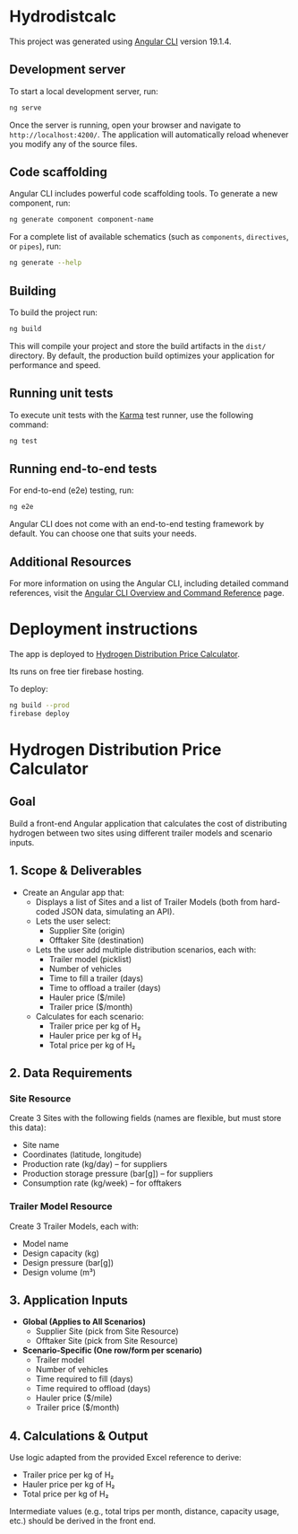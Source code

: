 # Hydrodistcalc

This project was generated using [Angular CLI](https://github.com/angular/angular-cli) version 19.1.4.

## Development server

To start a local development server, run:

```bash
ng serve
```

Once the server is running, open your browser and navigate to `http://localhost:4200/`. The application will automatically reload whenever you modify any of the source files.

## Code scaffolding

Angular CLI includes powerful code scaffolding tools. To generate a new component, run:

```bash
ng generate component component-name
```

For a complete list of available schematics (such as `components`, `directives`, or `pipes`), run:

```bash
ng generate --help
```

## Building

To build the project run:

```bash
ng build
```

This will compile your project and store the build artifacts in the `dist/` directory. By default, the production build optimizes your application for performance and speed.

## Running unit tests

To execute unit tests with the [Karma](https://karma-runner.github.io) test runner, use the following command:

```bash
ng test
```

## Running end-to-end tests

For end-to-end (e2e) testing, run:

```bash
ng e2e
```

Angular CLI does not come with an end-to-end testing framework by default. You can choose one that suits your needs.

## Additional Resources

For more information on using the Angular CLI, including detailed command references, visit the [Angular CLI Overview and Command Reference](https://angular.dev/tools/cli) page.


# Deployment instructions

The app is deployed to [Hydrogen Distribution Price Calculator](https://hydrodist.web.app/).

Its runs on free tier firebase hosting.

To deploy:

```bash
ng build --prod
firebase deploy
```

# Hydrogen Distribution Price Calculator 

## Goal
Build a front-end Angular application that calculates the cost of distributing hydrogen between two sites using different trailer models and scenario inputs.

## 1. Scope & Deliverables
- Create an Angular app that:
  - Displays a list of Sites and a list of Trailer Models (both from hard-coded JSON data, simulating an API).
  - Lets the user select:
    - Supplier Site (origin)
    - Offtaker Site (destination)
  - Lets the user add multiple distribution scenarios, each with:
    - Trailer model (picklist)
    - Number of vehicles
    - Time to fill a trailer (days)
    - Time to offload a trailer (days)
    - Hauler price ($/mile)
    - Trailer price ($/month)
  - Calculates for each scenario:
    - Trailer price per kg of H₂
    - Hauler price per kg of H₂
    - Total price per kg of H₂

## 2. Data Requirements

### Site Resource
Create 3 Sites with the following fields (names are flexible, but must store this data):
- Site name
- Coordinates (latitude, longitude)
- Production rate (kg/day) – for suppliers
- Production storage pressure (bar[g]) – for suppliers
- Consumption rate (kg/week) – for offtakers

### Trailer Model Resource
Create 3 Trailer Models, each with:
- Model name
- Design capacity (kg)
- Design pressure (bar[g])
- Design volume (m³)

## 3. Application Inputs
- **Global (Applies to All Scenarios)**
  - Supplier Site (pick from Site Resource)
  - Offtaker Site (pick from Site Resource)
- **Scenario-Specific (One row/form per scenario)**
  - Trailer model
  - Number of vehicles
  - Time required to fill (days)
  - Time required to offload (days)
  - Hauler price ($/mile)
  - Trailer price ($/month)

## 4. Calculations & Output
Use logic adapted from the provided Excel reference to derive:
- Trailer price per kg of H₂
- Hauler price per kg of H₂
- Total price per kg of H₂

Intermediate values (e.g., total trips per month, distance, capacity usage, etc.) should be derived in the front end.

